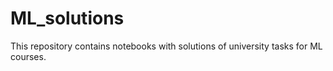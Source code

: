 # ML_solutions
This repository contains notebooks with solutions of university tasks for ML courses.
